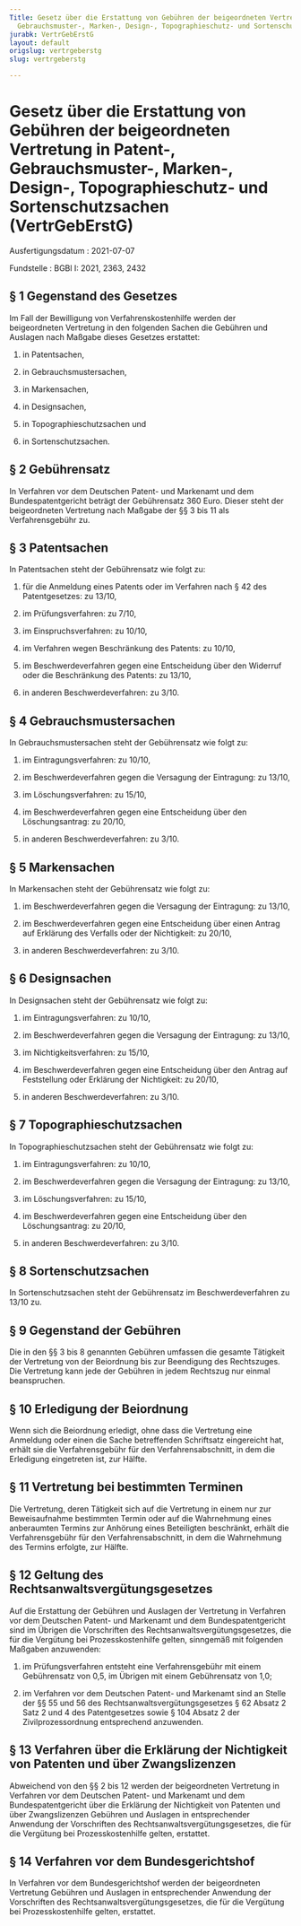 ```yaml
---
Title: Gesetz über die Erstattung von Gebühren der beigeordneten Vertretung in Patent-,
  Gebrauchsmuster-, Marken-, Design-, Topographieschutz- und Sortenschutzsachen
jurabk: VertrGebErstG
layout: default
origslug: vertrgeberstg
slug: vertrgeberstg

---
```


# Gesetz über die Erstattung von Gebühren der beigeordneten Vertretung in Patent-, Gebrauchsmuster-, Marken-, Design-, Topographieschutz- und Sortenschutzsachen (VertrGebErstG)

Ausfertigungsdatum
:   2021-07-07

Fundstelle
:   BGBl I: 2021, 2363, 2432


## § 1 Gegenstand des Gesetzes

Im Fall der Bewilligung von Verfahrenskostenhilfe werden der
beigeordneten Vertretung in den folgenden Sachen die Gebühren und
Auslagen nach Maßgabe dieses Gesetzes erstattet:

1.  in Patentsachen,


2.  in Gebrauchsmustersachen,


3.  in Markensachen,


4.  in Designsachen,


5.  in Topographieschutzsachen und


6.  in Sortenschutzsachen.





## § 2 Gebührensatz

In Verfahren vor dem Deutschen Patent- und Markenamt und dem
Bundespatentgericht beträgt der Gebührensatz 360 Euro. Dieser steht
der beigeordneten Vertretung nach Maßgabe der §§ 3 bis 11 als
Verfahrensgebühr zu.


## § 3 Patentsachen

In Patentsachen steht der Gebührensatz wie folgt zu:

1.  für die Anmeldung eines Patents oder im Verfahren nach § 42 des
    Patentgesetzes: zu 13/10,


2.  im Prüfungsverfahren: zu 7/10,


3.  im Einspruchsverfahren: zu 10/10,


4.  im Verfahren wegen Beschränkung des Patents: zu 10/10,


5.  im Beschwerdeverfahren gegen eine Entscheidung über den Widerruf oder
    die Beschränkung des Patents: zu 13/10,


6.  in anderen Beschwerdeverfahren: zu 3/10.





## § 4 Gebrauchsmustersachen

In Gebrauchsmustersachen steht der Gebührensatz wie folgt zu:

1.  im Eintragungsverfahren: zu 10/10,


2.  im Beschwerdeverfahren gegen die Versagung der Eintragung: zu 13/10,


3.  im Löschungsverfahren: zu 15/10,


4.  im Beschwerdeverfahren gegen eine Entscheidung über den
    Löschungsantrag: zu 20/10,


5.  in anderen Beschwerdeverfahren: zu 3/10.





## § 5 Markensachen

In Markensachen steht der Gebührensatz wie folgt zu:

1.  im Beschwerdeverfahren gegen die Versagung der Eintragung: zu 13/10,


2.  im Beschwerdeverfahren gegen eine Entscheidung über einen Antrag auf
    Erklärung des Verfalls oder der Nichtigkeit: zu 20/10,


3.  in anderen Beschwerdeverfahren: zu 3/10.





## § 6 Designsachen

In Designsachen steht der Gebührensatz wie folgt zu:

1.  im Eintragungsverfahren: zu 10/10,


2.  im Beschwerdeverfahren gegen die Versagung der Eintragung: zu 13/10,


3.  im Nichtigkeitsverfahren: zu 15/10,


4.  im Beschwerdeverfahren gegen eine Entscheidung über den Antrag auf
    Feststellung oder Erklärung der Nichtigkeit: zu 20/10,


5.  in anderen Beschwerdeverfahren: zu 3/10.





## § 7 Topographieschutzsachen

In Topographieschutzsachen steht der Gebührensatz wie folgt zu:

1.  im Eintragungsverfahren: zu 10/10,


2.  im Beschwerdeverfahren gegen die Versagung der Eintragung: zu 13/10,


3.  im Löschungsverfahren: zu 15/10,


4.  im Beschwerdeverfahren gegen eine Entscheidung über den
    Löschungsantrag: zu 20/10,


5.  in anderen Beschwerdeverfahren: zu 3/10.





## § 8 Sortenschutzsachen

In Sortenschutzsachen steht der Gebührensatz im Beschwerdeverfahren zu
13/10 zu.


## § 9 Gegenstand der Gebühren

Die in den §§ 3 bis 8 genannten Gebühren umfassen die gesamte
Tätigkeit der Vertretung von der Beiordnung bis zur Beendigung des
Rechtszuges. Die Vertretung kann jede der Gebühren in jedem Rechtszug
nur einmal beanspruchen.


## § 10 Erledigung der Beiordnung

Wenn sich die Beiordnung erledigt, ohne dass die Vertretung eine
Anmeldung oder einen die Sache betreffenden Schriftsatz eingereicht
hat, erhält sie die Verfahrensgebühr für den Verfahrensabschnitt, in
dem die Erledigung eingetreten ist, zur Hälfte.


## § 11 Vertretung bei bestimmten Terminen

Die Vertretung, deren Tätigkeit sich auf die Vertretung in einem nur
zur Beweisaufnahme bestimmten Termin oder auf die Wahrnehmung eines
anberaumten Termins zur Anhörung eines Beteiligten beschränkt, erhält
die Verfahrensgebühr für den Verfahrensabschnitt, in dem die
Wahrnehmung des Termins erfolgte, zur Hälfte.


## § 12 Geltung des Rechtsanwaltsvergütungsgesetzes

Auf die Erstattung der Gebühren und Auslagen der Vertretung in
Verfahren vor dem Deutschen Patent- und Markenamt und dem
Bundespatentgericht sind im Übrigen die Vorschriften des
Rechtsanwaltsvergütungsgesetzes, die für die Vergütung bei
Prozesskostenhilfe gelten, sinngemäß mit folgenden Maßgaben
anzuwenden:

1.  im Prüfungsverfahren entsteht eine Verfahrensgebühr mit einem
    Gebührensatz von 0,5, im Übrigen mit einem Gebührensatz von 1,0;


2.  im Verfahren vor dem Deutschen Patent- und Markenamt sind an Stelle
    der §§ 55 und 56 des Rechtsanwaltsvergütungsgesetzes § 62 Absatz 2
    Satz 2 und 4 des Patentgesetzes sowie § 104 Absatz 2 der
    Zivilprozessordnung entsprechend anzuwenden.





## § 13 Verfahren über die Erklärung der Nichtigkeit von Patenten und über Zwangslizenzen

Abweichend von den §§ 2 bis 12 werden der beigeordneten Vertretung in
Verfahren vor dem Deutschen Patent- und Markenamt und dem
Bundespatentgericht über die Erklärung der Nichtigkeit von Patenten
und über Zwangslizenzen Gebühren und Auslagen in entsprechender
Anwendung der Vorschriften des Rechtsanwaltsvergütungsgesetzes, die
für die Vergütung bei Prozesskostenhilfe gelten, erstattet.


## § 14 Verfahren vor dem Bundesgerichtshof

In Verfahren vor dem Bundesgerichtshof werden der beigeordneten
Vertretung Gebühren und Auslagen in entsprechender Anwendung der
Vorschriften des Rechtsanwaltsvergütungsgesetzes, die für die
Vergütung bei Prozesskostenhilfe gelten, erstattet.

